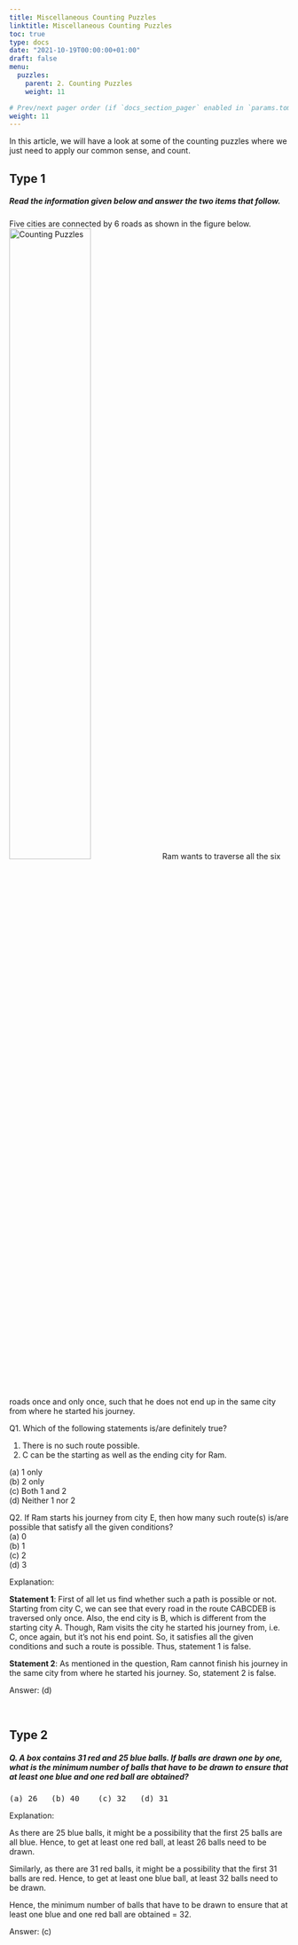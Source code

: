 ```yaml
---
title: Miscellaneous Counting Puzzles
linktitle: Miscellaneous Counting Puzzles
toc: true
type: docs
date: "2021-10-19T00:00:00+01:00"
draft: false
menu:
  puzzles:
    parent: 2. Counting Puzzles
    weight: 11

# Prev/next pager order (if `docs_section_pager` enabled in `params.toml`)
weight: 11
---
```


In this article, we will have a look at some of the counting puzzles where we just need to apply our common sense, and count. 


## Type 1 

##### Read the information given below and answer the two items that follow.

Five cities are connected by 6 roads as shown in the figure below. 
<img src="../../../media/puzzles/counting-puzzles-1.png" alt="Counting Puzzles" style="width:54%;height:54%;">
Ram wants to traverse all the six roads once and only once, such that he does not end up in the same city from where he started his journey. 

Q1. Which of the following statements is/are definitely true?
1. There is no such route possible.
2.  C can be the starting as well as the ending city for Ram.

(a) 1 only <br>
(b) 2 only <br>
(c) Both 1 and 2 <br>
(d) Neither 1 nor 2

Q2. If Ram starts his journey from city E, then how many such route(s) is/are possible that satisfy all the given conditions? <br>
(a) 0 <br>
(b) 1 <br>
(c) 2 <br>
(d) 3

Explanation:<br>
<div class="Exp">

**Statement 1**: First of all let us find whether such a path is possible or not. Starting from city C, we can see that every road in the route CABCDEB is traversed only once.  Also, the end city is B, which is different from the starting city A. Though, Ram visits the city he started his journey from, i.e. C, once again, but it’s not his end point. So, it satisfies all the given conditions and such a route is possible. Thus, statement 1 is false.

**Statement 2**: As mentioned in the question, Ram cannot finish his journey in the same city from where he started his journey. So, statement 2 is false.

Answer: (d)
</div> <br>


## Type 2

##### Q. A box contains 31 red and 25 blue balls. If balls are drawn one by one, what is the minimum number of balls that have to be drawn to ensure that at least one blue and one red ball are obtained? 
<pre>(a) 26   (b) 40    (c) 32   (d) 31</pre>

Explanation:<br>
<div class="Exp">

As there are 25 blue balls, it might be a possibility that the first 25 balls are all blue. Hence, to get at least one red ball, at least 26 balls need to be drawn. 

Similarly, as there are 31 red balls, it might be a possibility that the first 31 balls are red. Hence, to get at least one blue ball, at least 32 balls need to be drawn.

Hence, the minimum number of balls that have to be drawn to ensure that at least one blue and one red ball are obtained = 32.

Answer: (c)
</div> <br>

